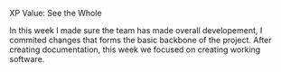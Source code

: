 XP Value: See the Whole

In this week I made sure the team has made overall developement, I commited changes that forms the basic backbone of the project.
After creating documentation, this week we focused on creating working software.
